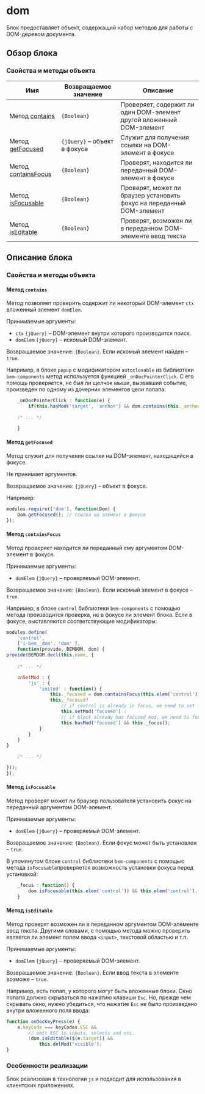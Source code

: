 # dom

Блок предоставляет объект, содержащий набор методов для работы с DOM-деревом документа. 

## Обзор блока

### Свойства и методы объекта

| Имя | Возвращаемое значение | Описание |
| -------- | --- | -------- |
| Метод <a href="#fields-contains">contains</a> | <code>{Boolean}</code> | Проверяет, содержит ли один DOM-элемент другой вложенный DOM-элемент |
| Метод <a href="#fields-getFocused">getFocused</a> | <code>{jQuery}</code> – объект в фокусе | Служит для получения ссылки на DOM-элемент в фокусе  |
| Метод <a href="#fields-containsFocus">containsFocus</a> | <code>{Boolean}</code> | Проверят, находится ли переданный DOM-элемент в фокусе |
| Метод <a href="#fields-isFocusable">isFocusable</a> | <code>{Boolean}</code> | Проверят, может ли браузер установить фокус на переданный DOM-элемент |
| Метод <a href="#fields-isEditable">isEditable</a> | <code>{Boolean}</code> | Проверят, возможен ли в переданном DOM-элементе ввод текста |

## Описание блока

<a name="fields"></a>
### Свойства и методы объекта

<a name="fields-contains"></a>
#### Метод `contains`

Метод позволяет проверить содержит ли некоторый DOM-элемент `ctx` вложенный элемент `domElem`.

Принимаемые аргументы: 

 * `ctx` `{jQuery}` – DOM-элемент внутри которого производится поиск.
 * `domElem` `{jQuery}` – искомый DOM-элемент.

Возвращаемое значение: `{Boolean}`. Если искомый элемент найден – `true`.

Например, в блоке `popup` с модификатором `autoclosable` из библиотеки `bem-components` метод используется функцией `_onDocPointerClick`. С его помощь проверяется, не был ли щелчок мыши, вызвавший событие, произведен по одному из дочерних элементов цели попапа:

```js
    _onDocPointerClick : function(e) {
        if(this.hasMod('target', 'anchor') && dom.contains(this._anchor, $(e.target))) return;

    /* ... */

    }
```


<a name="fields-getFocused"></a>
#### Метод `getFocused`

Метод служит для получения ссылки на DOM-элемент, находящийся в фокусе. 

Не принимает аргументов.

Возвращаемое значение: `{jQuery}` – объект в фокусе.

Например:

```js
modules.require(['dom'], function(Dom) {
    Dom.getFocused(); // ссылка на элемент в фокусе
});
```


<a name="fields-containsFocus"></a>
#### Метод `containsFocus` 

Метод проверяет находится ли переданный ему аргументом DOM-элемент в фокусе.

Принимаемые аргументы: 

* `domElem` `{jQuery}` – проверяемый DOM-элемент.

Возвращаемое значение: `{Boolean}`. Если искомый элемент в фокусе – `true`.

Например, в блоке `control` библиотеки `bem-components` с помощью метода производится проверка, не в фокусе ли элемент блока. Если в фокусе, выставляются соответствующие модификаторы:

```js
modules.define(
    'control',
    ['i-bem__dom', 'dom' ],
    function(provide, BEMDOM, dom) {
provide(BEMDOM.decl(this.name, {
    
    /* ... */

    onSetMod : {
        'js' : {
            'inited' : function() {
                this._focused = dom.containsFocus(this.elem('control'));
                this._focused?
                    // if control is already in focus, we need to set focused mod
                    this.setMod('focused') :
                    // if block already has focused mod, we need to focus control
                    this.hasMod('focused') && this._focus();
            }
        }
    } 
}

    /* ... */

}));
});
```


<a name="fields-isFocusable"></a>
#### Метод `isFocusable`

Метод проверят может ли браузер пользователя установить фокус на переданный аргументом DOM-элемент.   

Принимаемые аргументы: 

* `domElem` `{jQuery}` – проверяемый DOM-элемент.

Возвращаемое значение: `{Boolean}`. Если фокус может быть установлен – `true`.

В упомянутом блоке `control` библиотеки `bem-components` с помощью метода `isFocusable`проверяется возможность установки фокуса перед установкой:

```js
    _focus : function() {
        dom.isFocusable(this.elem('control')) && this.elem('control').focus();
    }  
```


<a name="fields-isEditable"></a>
#### Метод `isEditable`

Метод проверят возможен ли в переданном аргументом DOM-элементе ввод текста. Другими словами, с помощью метода можно проверить является ли элемент полем ввода `<input>`, текстовой областью и т.п.

Принимаемые аргументы: 

* `domElem` `{jQuery}` – проверяемый DOM-элемент.

Возвращаемое значение: `{Boolean}`. Если ввод текста в элементе возможе – `true`.

Например, есть попап, у которого могут быть вложенные блоки. Окно попапа должно скрываться по нажатию клавиши `Esc`. Но, прежде чем скрывать окно, нужно убедиться, что нажатие `Esc` не было произведено внутри вложенного поля ввода:

```js
function onDocKeyPress(e) {
    e.keyCode === keyCodes.ESC &&
        // omit ESC in inputs, selects and etc.
        !dom.isEditable($(e.target)) &&
            this.delMod('visible');
}
```


<a name="implement"></a>
### Особенности реализации

Блок реализован в технологии `js` и подходит для использования в клиентских приложениях.
